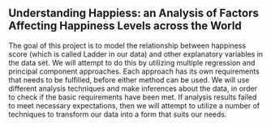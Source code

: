 ## Understanding Happiess: an Analysis of Factors Affecting Happiness Levels across the World
The goal of this project is to model the relationship between happiness score (which is called Ladder in our data) and other explanatory variables in the data set. We will attempt to do this by utilizing multiple regression and principal component approaches. Each approach has its own requirements that needs to be fulfilled, before either method can be used. We will use different analysis techniques and make inferences about the data, in order to check if the basic requirements have been met. If analysis results failed to meet necessary expectations, then we will attempt to utilize a number of techniques to transform our data into a form that suits our needs.